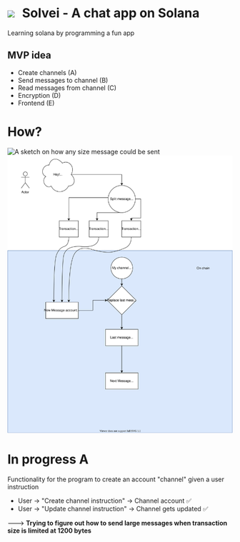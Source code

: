 # [<img src="https://www.pdclipart.org/albums/Weather/sun_sun_15.png" style="width: 100px; margin-right: 10px">](https://github.com/marcus-pousette/solvei) Solvei - A chat app on Solana



Learning solana by programming a fun app

## MVP idea

- Create channels (A)
- Send messages to channel (B)
- Read messages from channel (C)
- Encryption (D)
- Frontend (E)


# How? 

![A sketch on how any size message could be sent](./controllers_brief.svg)
<img src="./infra.svg">


# In progress A

Functionality for the program to create an account "channel" given a user instruction

- User -> "Create channel instruction" -> Channel account  ✅
- User -> "Update channel instruction" -> Channel gets updated ✅

---> **Trying to figure out how to send large messages when transaction size is limited at 1200 bytes**







